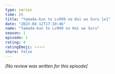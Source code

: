 ```yaml
---
type: series
time: 25
title: "Yamada-kun to Lv999 no Koi wo Suru 1x1"
date: "2023-04-12T17:10:46"
name: "Yamada-kun to Lv999 no Koi wo Suru"
season: 1
episode: 1
rating: 4
ratingEmoji: ⭐️⭐️⭐️⭐️
share: false
---
```


_[No review was written for this episode]_
